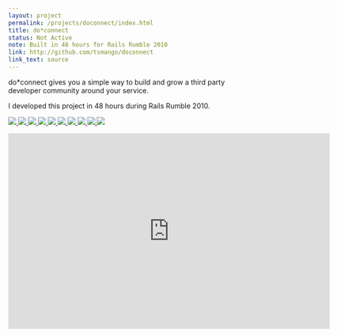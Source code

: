 ```yaml
---
layout: project
permalink: /projects/doconnect/index.html
title: do*connect
status: Not Active
note: Built in 48 hours for Rails Rumble 2010
link: http://github.com/tsmango/doconnect
link_text: source
---
```


do\*connect gives you a simple way to build and grow a third party developer
community around your service.

I developed this project in 48 hours during Rails Rumble 2010.

<p class="gallery">
  <a href="http://www.flickr.com/photos/tsmango/5109253466/in/set-72157625102242317/" target="_blank">
    <img rel="" src="http://farm2.staticflickr.com/1124/5109253466_55f95f6800_s.jpg" />
  </a>
  <a href="http://www.flickr.com/photos/tsmango/5109253280/in/set-72157625102242317/" target="_blank">
    <img rel="" src="http://farm2.staticflickr.com/1412/5109253280_fec0dfae53_s.jpg" />
  </a>
  <a href="http://www.flickr.com/photos/tsmango/5109253136/in/set-72157625102242317/" target="_blank">
    <img rel="" src="http://farm2.staticflickr.com/1047/5109253136_53aaa79e8e_s.jpg" />
  </a>
  <a href="http://www.flickr.com/photos/tsmango/5108654723/in/set-72157625102242317/" target="_blank">
    <img rel="" src="http://farm5.staticflickr.com/4108/5108654723_26d47e95ea_s.jpg" />
  </a>
  <a href="http://www.flickr.com/photos/tsmango/5108654491/in/set-72157625102242317/" target="_blank">
    <img rel="" src="http://farm2.staticflickr.com/1122/5108654491_c8e0b7d196_s.jpg" />
  </a>
  <a href="http://www.flickr.com/photos/tsmango/5108654309/in/set-72157625102242317/" target="_blank">
    <img rel="" src="http://farm2.staticflickr.com/1365/5108654309_bd45941431_s.jpg" />
  </a>
  <a href="http://www.flickr.com/photos/tsmango/5109252256/in/set-72157625102242317/" target="_blank">
    <img rel="" src="http://farm2.staticflickr.com/1186/5109252256_9868c26fcd_s.jpg" />
  </a>
  <a href="http://www.flickr.com/photos/tsmango/5108653961/in/set-72157625102242317/" target="_blank">
    <img rel="" src="http://farm2.staticflickr.com/1162/5108653961_5be8edb8d8_s.jpg" />
  </a>
  <a href="http://www.flickr.com/photos/tsmango/5109251882/in/set-72157625102242317/" target="_blank">
    <img rel="" src="http://farm2.staticflickr.com/1162/5109251882_3003b4be6c_s.jpg" />
  </a>
  <a href="http://www.flickr.com/photos/tsmango/5109251684/in/set-72157625102242317/" target="_blank">
    <img rel="" src="http://farm2.staticflickr.com/1189/5109251684_c7fb0a2bf3_s.jpg" />
  </a>
</p>

<iframe src="http://www.screenr.com/embed/e7D" width="650" height="396" frameborder="0"> </iframe>
